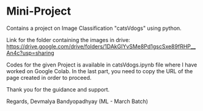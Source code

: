 # Mini-Project

Contains a project on Image Classification "catsVdogs" using python.

Link for the folder containing the images in drive: https://drive.google.com/drive/folders/1DAkGIYvSMe8Pd1gscSxe89fRHP__An4c?usp=sharing

Codes for the given Project is available in catsVdogs.ipynb file where I have worked on Google Colab.
In the last part, you need to copy the URL of the page created in order to proceed. 

Thank you for the guidance and support.

Regards,
Devmalya Bandyopadhyay
(ML - March Batch)

